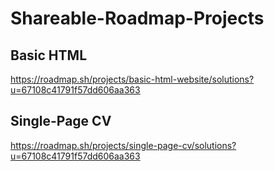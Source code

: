 # Shareable-Roadmap-Projects

## Basic HTML
https://roadmap.sh/projects/basic-html-website/solutions?u=67108c41791f57dd606aa363

## Single-Page CV
https://roadmap.sh/projects/single-page-cv/solutions?u=67108c41791f57dd606aa363

